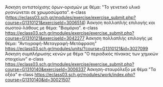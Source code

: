 Άσκηση αντιστοίχισης όρων-ορισμών με θέμα: "Το γενετικό υλικό ργανώνεται σε χρωμοσώματα".  e-class (https://eclass03.sch.gr/modules/exercise/exercise_submit.php?course=G1310121&exerciseId=3006514)
Άσκηση πολλαπλής επιλογής και σωστού-λάθους με θέμα: "Βιομόρια".  e-class https://eclass03.sch.gr/modules/exercise/exercise_submit.php?course=G1310121&exerciseId=3042277
Άσκηση πολλαπλής επιλογής με θέμα: "Αντιγραφή-Μεταγραφή-Μετάφραση" https://eclass03.sch.gr/modules/units/?course=G1310121&id=3027099
Άσκηση συμπλήρωσης κενών με θέμα "Ο περιοδικός πίνακας των χημικών στοιχείων" e-class https://eclass03.sch.gr/modules/exercise/exercise_submit.php?course=G1310140&exerciseId=3006337
Άσκηση-σταυρόλεξο με θέμα "Τα οξέα" e-class https://eclass03.sch.gr/modules/work/index.php?course=G1310140&id=30021507
